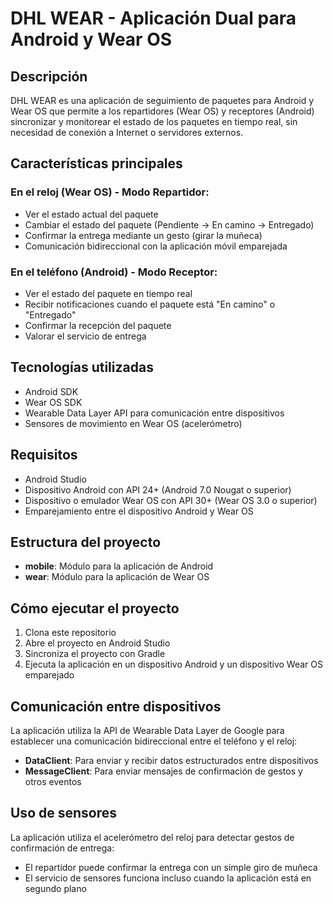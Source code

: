 # DHL WEAR - Aplicación Dual para Android y Wear OS

## Descripción
DHL WEAR es una aplicación de seguimiento de paquetes para Android y Wear OS que permite a los repartidores (Wear OS) y receptores (Android) sincronizar y monitorear el estado de los paquetes en tiempo real, sin necesidad de conexión a Internet o servidores externos.

## Características principales

### En el reloj (Wear OS) - Modo Repartidor:
- Ver el estado actual del paquete
- Cambiar el estado del paquete (Pendiente → En camino → Entregado)
- Confirmar la entrega mediante un gesto (girar la muñeca)
- Comunicación bidireccional con la aplicación móvil emparejada

### En el teléfono (Android) - Modo Receptor:
- Ver el estado del paquete en tiempo real
- Recibir notificaciones cuando el paquete está "En camino" o "Entregado"
- Confirmar la recepción del paquete
- Valorar el servicio de entrega

## Tecnologías utilizadas
- Android SDK
- Wear OS SDK
- Wearable Data Layer API para comunicación entre dispositivos
- Sensores de movimiento en Wear OS (acelerómetro)

## Requisitos
- Android Studio
- Dispositivo Android con API 24+ (Android 7.0 Nougat o superior)
- Dispositivo o emulador Wear OS con API 30+ (Wear OS 3.0 o superior)
- Emparejamiento entre el dispositivo Android y Wear OS

## Estructura del proyecto
- **mobile**: Módulo para la aplicación de Android
- **wear**: Módulo para la aplicación de Wear OS

## Cómo ejecutar el proyecto
1. Clona este repositorio
2. Abre el proyecto en Android Studio
3. Sincroniza el proyecto con Gradle
4. Ejecuta la aplicación en un dispositivo Android y un dispositivo Wear OS emparejado

## Comunicación entre dispositivos
La aplicación utiliza la API de Wearable Data Layer de Google para establecer una comunicación bidireccional entre el teléfono y el reloj:
- **DataClient**: Para enviar y recibir datos estructurados entre dispositivos
- **MessageClient**: Para enviar mensajes de confirmación de gestos y otros eventos

## Uso de sensores
La aplicación utiliza el acelerómetro del reloj para detectar gestos de confirmación de entrega:
- El repartidor puede confirmar la entrega con un simple giro de muñeca
- El servicio de sensores funciona incluso cuando la aplicación está en segundo plano
